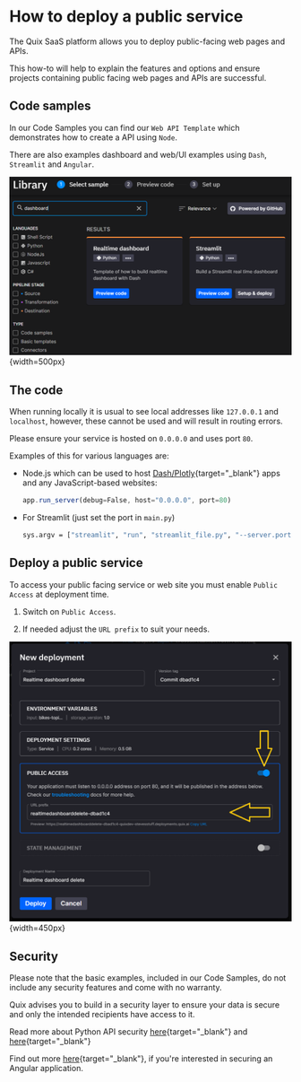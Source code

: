 # How to deploy a public service

The Quix SaaS platform allows you to deploy public-facing web pages and APIs.

This how-to will help to explain the features and options and ensure projects containing public facing web pages and APIs are successful.

## Code samples

In our Code Samples you can find our `Web API Template` which demonstrates how to create a API using `Node`.

There are also examples dashboard and web/UI examples using `Dash`, `Streamlit` and `Angular`.

![Code samples](../images/library.png){width=500px}

## The code

When running locally it is usual to see local addresses like `127.0.0.1` and `localhost`, however, these cannot be used and will result in routing errors.

Please ensure your service is hosted on `0.0.0.0` and uses port `80`.

Examples of this for various languages are:

 - Node.js which can be used to host [Dash/Plotly](https://plotly.com/dash/){target="_blank"} apps and any JavaScript-based websites:
    ```js
    app.run_server(debug=False, host="0.0.0.0", port=80)
    ```

 - For Streamlit (just set the port in `main.py`)
    ```sh
    sys.argv = ["streamlit", "run", "streamlit_file.py", "--server.port=80"]
    ```

## Deploy a public service

To access your public facing service or web site you must enable `Public Access` at deployment time.

1. Switch on `Public Access`.

2. If needed adjust the `URL prefix` to suit your needs.

![Deployment dialog](../images/deployment-dialog.png){width=450px}

## Security

Please note that the basic examples, included in our Code Samples, do not include any security features and come with no warranty.

Quix advises you to build in a security layer to ensure your data is secure and only the intended recipients have access to it.

Read more about Python API security [here](https://betterprogramming.pub/secure-your-python-api-7e52c475665e){target="_blank"} and [here](https://curity.io/resources/guides/api/python/){target="_blank"}

Find out more [here](https://auth0.com/blog/complete-guide-to-angular-user-authentication/){target="_blank"}, if you're interested in securing an Angular application.